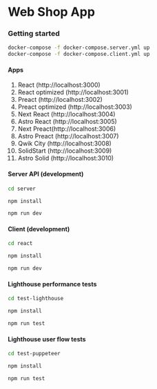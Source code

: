 # Web Shop App

### Getting started

```bash
docker-compose -f docker-compose.server.yml up
docker-compose -f docker-compose.client.yml up
```

#### Apps

1. React (http://localhost:3000)
2. React optimized (http://localhost:3001)
3. Preact (http://localhost:3002)
4. Preact optimized (http://localhost:3003)
5. Next React (http://localhost:3004)
6. Astro React (http://localhost:3005)
7. Next Preact(http://localhost:3006)
8. Astro Preact (http://localhost:3007)
9. Qwik City (http://localhost:3008)
10. SolidStart (http://localhost:3009)
11. Astro Solid (http://localhost:3010)

#### Server API (development)

```bash
cd server

npm install

npm run dev
```

#### Client (development)

```bash
cd react

npm install

npm run dev
```

#### Lighthouse performance tests

```bash
cd test-lighthouse

npm install

npm run test
```

#### Lighthouse user flow tests

```bash
cd test-puppeteer

npm install

npm run test
```